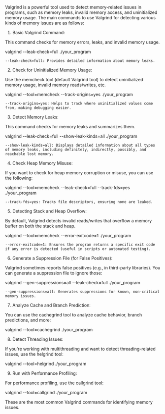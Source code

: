 Valgrind is a powerful tool used to detect memory-related issues in programs, such as memory leaks, invalid memory access, and uninitialized memory usage. The main commands to use Valgrind for detecting various kinds of memory issues are as follows:
1. Basic Valgrind Command:

This command checks for memory errors, leaks, and invalid memory usage.



valgrind --leak-check=full ./your_program

    --leak-check=full: Provides detailed information about memory leaks.

2. Check for Uninitialized Memory Usage:

Use the memcheck tool (default Valgrind tool) to detect uninitialized memory usage, invalid memory reads/writes, etc.



valgrind --tool=memcheck --track-origins=yes ./your_program

    --track-origins=yes: Helps to track where uninitialized values come from, making debugging easier.

3. Detect Memory Leaks:

This command checks for memory leaks and summarizes them.



valgrind --leak-check=full --show-leak-kinds=all ./your_program

    --show-leak-kinds=all: Displays detailed information about all types of memory leaks, including definitely, indirectly, possibly, and reachable lost memory.

4. Check Heap Memory Misuse:

If you want to check for heap memory corruption or misuse, you can use the following:



valgrind --tool=memcheck --leak-check=full --track-fds=yes ./your_program

    --track-fds=yes: Tracks file descriptors, ensuring none are leaked.

5. Detecting Stack and Heap Overflow:

By default, Valgrind detects invalid reads/writes that overflow a memory buffer on both the stack and heap.



valgrind --tool=memcheck --error-exitcode=1 ./your_program

    --error-exitcode=1: Ensures the program returns a specific exit code if any error is detected (useful in scripts or automated testing).

6. Generate a Suppression File (for False Positives):

Valgrind sometimes reports false positives (e.g., in third-party libraries). You can generate a suppression file to ignore those:



valgrind --gen-suppressions=all --leak-check=full ./your_program

    --gen-suppressions=all: Generates suppressions for known, non-critical memory issues.

7. Analyze Cache and Branch Prediction:

You can use the cachegrind tool to analyze cache behavior, branch predictions, and more:



valgrind --tool=cachegrind ./your_program

8. Detect Threading Issues:

If you're working with multithreading and want to detect threading-related issues, use the helgrind tool:



valgrind --tool=helgrind ./your_program

9. Run with Performance Profiling:

For performance profiling, use the callgrind tool:



valgrind --tool=callgrind ./your_program

These are the most common Valgrind commands for identifying memory issues.
